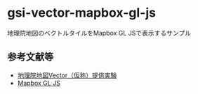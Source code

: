 # gsi-vector-mapbox-gl-js
地理院地図のベクトルタイルをMapbox GL JSで表示するサンプル

## 参考文献等
* [地理院地図Vector（仮称）提供実験](https://github.com/gsi-cyberjapan/gsimaps-vector-experiment)
* [Mapbox GL JS](https://github.com/mapbox/mapbox-gl-js)

